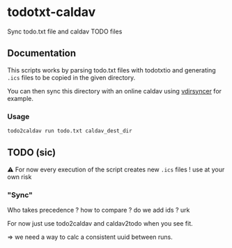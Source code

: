 # todotxt-caldav

Sync todo.txt file and caldav TODO files

## Documentation

This scripts works by parsing todo.txt files with todotxtio and generating `.ics` files
to be copied in the given directory.

You can then sync this directory with an online caldav using [vdirsyncer](https://vdirsyncer.pimutils.org/en/stable/) for example.

### Usage

```sh
todo2caldav run todo.txt caldav_dest_dir
```

## TODO (sic)

:warning: For now every execution of the script creates new `.ics` files ! use at your own risk

### "Sync"

Who takes precedence ? how to compare ? do we add ids ? urk

For now just use todo2caldav and caldav2todo when you see fit.

=> we need a way to calc a consistent uuid between runs.
